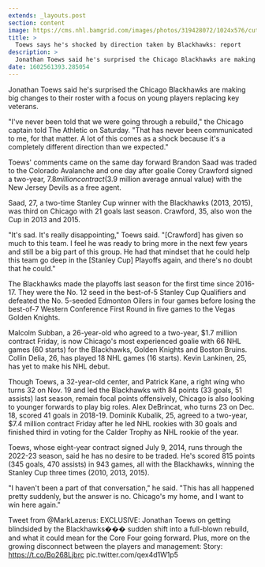 ```yaml
--- 
extends: _layouts.post 
section: content 
image: https://cms.nhl.bamgrid.com/images/photos/319428072/1024x576/cut.jpg 
title: > 
  Toews says he's shocked by direction taken by Blackhawks: report 
description: > 
  Jonathan Toews said he's surprised the Chicago Blackhawks are making big changes to their roster with a focus on young players replacing key veterans.Saad, 27, a two-time Stanley Cup winner with the Blackhawks (2013, 2015), was third on Chicago with 21 goals last season.He had that mindset that he could help this team go deep in the [Stanley Cup] Playoffs again, and there's no doubt that he could."12 seed in the best-of-5 Stanley Cup Qualifiers and defeated the No.He's scored 815 points (345 goals, 470 assists) in 943 games, all with the Blackhawks, winning the Stanley Cup three times (2010, 2013, 2015). 
date: 1602561393.285054 
--- 
```

Jonathan Toews said he's surprised the Chicago Blackhawks are making big changes to their roster with a focus on young players replacing key veterans.

"I've never been told that we were going through a rebuild," the Chicago captain told The Athletic on Saturday. "That has never been communicated to me, for that matter. A lot of this comes as a shock because it's a completely different direction than we expected."

Toews' comments came on the same day forward Brandon Saad was traded to the Colorado Avalanche and one day after goalie Corey Crawford signed a two-year, $7.8 million contract ($3.9 million average annual value) with the New Jersey Devils as a free agent.

Saad, 27, a two-time Stanley Cup winner with the Blackhawks (2013, 2015), was third on Chicago with 21 goals last season. Crawford, 35, also won the Cup in 2013 and 2015.

"It's sad. It's really disappointing," Toews said. "[Crawford] has given so much to this team. I feel he was ready to bring more in the next few years and still be a big part of this group. He had that mindset that he could help this team go deep in the [Stanley Cup] Playoffs again, and there's no doubt that he could."

The Blackhawks made the playoffs last season for the first time since 2016-17. They were the No. 12 seed in the best-of-5 Stanley Cup Qualifiers and defeated the No. 5-seeded Edmonton Oilers in four games before losing the best-of-7 Western Conference First Round in five games to the Vegas Golden Knights.

Malcolm Subban, a 26-year-old who agreed to a two-year, $1.7 million contract Friday, is now Chicago's most experienced goalie with 66 NHL games (60 starts) for the Blackhawks, Golden Knights and Boston Bruins. Collin Delia, 26, has played 18 NHL games (16 starts). Kevin Lankinen, 25, has yet to make his NHL debut.

Though Toews, a 32-year-old center, and Patrick Kane, a right wing who turns 32 on Nov. 19 and led the Blackhawks with 84 points (33 goals, 51 assists) last season, remain focal points offensively, Chicago is also looking to younger forwards to play big roles. Alex DeBrincat, who turns 23 on Dec. 18, scored 41 goals in 2018-19. Dominik Kubalik, 25, agreed to a two-year, $7.4 million contract Friday after he led NHL rookies with 30 goals and finished third in voting for the Calder Trophy as NHL rookie of the year.

Toews, whose eight-year contract signed July 9, 2014, runs through the 2022-23 season, said he has no desire to be traded. He's scored 815 points (345 goals, 470 assists) in 943 games, all with the Blackhawks, winning the Stanley Cup three times (2010, 2013, 2015).

"I haven't been a part of that conversation," he said. "This has all happened pretty suddenly, but the answer is no. Chicago's my home, and I want to win here again."

Tweet from @MarkLazerus: EXCLUSIVE: Jonathan Toews on getting blindsided by the Blackhawks��� sudden shift into a full-blown rebuild, and what it could mean for the Core Four going forward. Plus, more on the growing disconnect between the players and management: Story: https://t.co/Bo268Ljbrc pic.twitter.com/qex4d1W1p5